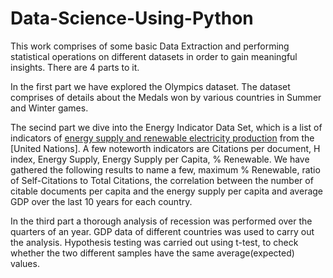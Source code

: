 # Data-Science-Using-Python

This work comprises of some basic Data Extraction and performing statistical operations on different datasets in order to gain meaningful insights. There are 4 parts to it.

In the first part we have explored the Olympics dataset. The dataset comprises of details about the Medals won by various countries in Summer and Winter games.

The secind part we dive into the Energy Indicator Data Set, which is a list of indicators of [energy supply and renewable electricity production](Energy%20Indicators.xls) from the [United Nations]. A few noteworth indicators are Citations per document,	H index,	Energy Supply,	Energy Supply per Capita,	% Renewable. We have gathered the following results to name a few, maximum % Renewable, ratio of Self-Citations to Total Citations, the correlation between the number of citable documents per capita and the energy supply per capita and average GDP over the last 10 years for each country.

In the third part a thorough analysis of recession was performed over the quarters of an year. GDP data of different countries was used to carry out the analysis. Hypothesis testing was carried out using t-test, to check whether the two different samples have the same average(expected) values.
